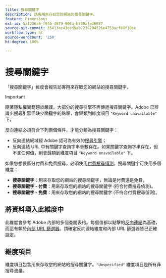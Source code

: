 ```yaml
---
title: 搜尋關鍵字
description: 訪客用來存取您的網站的搜尋關鍵字。
feature: Dimensions
exl-id: 5a1236a6-f94b-4679-906a-b539afe36887
source-git-commit: 35413ac43eed5ab7218794f26e4753acf08f18ee
workflow-type: ht
source-wordcount: '250'
ht-degree: 100%

---
```


# 搜尋關鍵字

「搜尋關鍵字」維度會報告訪客用來存取您的網站的搜尋關鍵字。

>[!IMPORTANT]
>
>隨著隱私權實務趨於嚴謹，大部分的搜尋引擎不再傳遞搜尋關鍵字。Adobe 已辨識出搜尋引擎但缺少關鍵字的點擊，會歸類到維度項目 `"Keyword unavailable"` 下。

反向連結必須符合下列兩個條件，才能分類為搜尋關鍵字：

* 反向連結網域經 Adobe 認可為有效的[搜尋引擎](search-engine.md)；
* 反向連結 URL 中有關鍵字查詢字串參數存在。如果關鍵字查詢字串存在，但不含任何值，則會歸類到維度項目 `"Keyword unavailable"` 下。

如果您想要區分付費和免費搜尋，必須使用[付費搜尋偵測](/help/admin/admin/paid-search-detection/paid-search-detection.md)。搜尋關鍵字可使用多個維度：

* **搜尋關鍵字**：用來存取您的網站的搜尋關鍵字，無論是付費還是免費。
* **搜尋關鍵字 - 付費**：用來存取您的網站的搜尋關鍵字 (符合付費搜尋偵測)。
* **搜尋關鍵字 - 免費**：用來存取您的網站的搜尋關鍵字 (不符合付費搜尋偵測)。

## 將資料填入此維度中

此維度會參考 Adobe 內部的多個查閱表格。每個值都以點擊的[反向連結](referrer.md)為基礎，而這有賴於[內部 URL 篩選器](/help/admin/admin/internal-url-filter-admin.md)。請確定反向連結維度和內部 URL 篩選器皆已正確設定。

## 維度項目

維度項目包含用來存取您的網站的搜尋關鍵字。`"Unspecified"` 維度項目是所有非搜尋流量。
